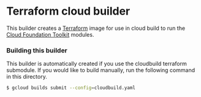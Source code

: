 # Terraform cloud builder

This builder creates a [Terraform](https://www.terraform.io/) image for use in cloud build to run the [Cloud Foundation Toolkit](https://cloud.google.com/foundation-toolkit/) modules.

### Building this builder
This builder is automatically created if you use the cloudbuild terraform submodule. If you would like to build manually, run the following command in this directory.
```sh
$ gcloud builds submit --config=cloudbuild.yaml
```
